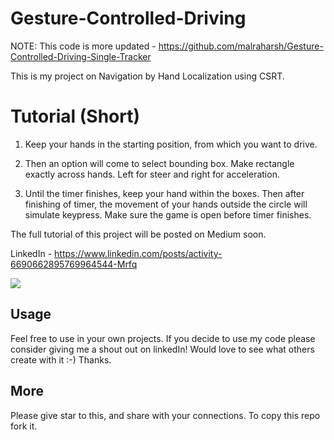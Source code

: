 # Gesture-Controlled-Driving

NOTE: This code is more updated - https://github.com/malraharsh/Gesture-Controlled-Driving-Single-Tracker

This is my project on Navigation by Hand Localization using CSRT.

# Tutorial (Short)

1. Keep your hands in the starting position, from which you want to drive.

2. Then an option will come to select bounding box. Make rectangle exactly across hands. Left for steer and right for acceleration.

3. Until the timer finishes, keep your hand within the boxes. Then after finishing of timer, the movement of your hands outside the circle will simulate keypress. Make sure the game is open before timer finishes.

The full tutorial of this project will be posted on Medium soon.

LinkedIn - https://www.linkedin.com/posts/activity-6690662895769964544-Mrfq

![](https://github.com/malraharsh/Gesture-Controlled-Driving/blob/master/Hand%20Gesture.png)

## Usage

Feel free to use in your own projects. If you decide to use my code please consider giving me a shout out on linkedIn! Would love to see what others create with it :-) Thanks.

## More

Please give star to this, and share with your connections. To copy this repo fork it.
